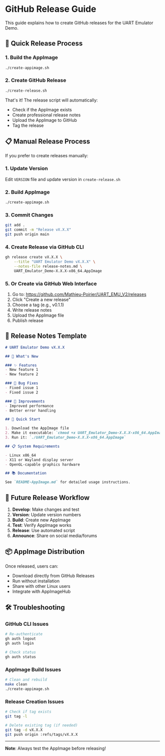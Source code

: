 # GitHub Release Guide

This guide explains how to create GitHub releases for the UART Emulator Demo.

## 🚀 Quick Release Process

### 1. Build the AppImage
```bash
./create-appimage.sh
```

### 2. Create GitHub Release
```bash
./create-release.sh
```

That's it! The release script will automatically:
- Check if the AppImage exists
- Create professional release notes
- Upload the AppImage to GitHub
- Tag the release

## 📋 Manual Release Process

If you prefer to create releases manually:

### 1. Update Version
Edit `VERSION` file and update version in `create-release.sh`

### 2. Build AppImage
```bash
./create-appimage.sh
```

### 3. Commit Changes
```bash
git add .
git commit -m "Release vX.X.X"
git push origin main
```

### 4. Create Release via GitHub CLI
```bash
gh release create vX.X.X \
    --title "UART Emulator Demo vX.X.X" \
    --notes-file release-notes.md \
    UART_Emulator_Demo-X.X.X-x86_64.AppImage
```

### 5. Or Create via GitHub Web Interface
1. Go to: https://github.com/Mathieu-Poirier/UART_EMU_V2/releases
2. Click "Create a new release"
3. Choose a tag (e.g., v0.1.1)
4. Write release notes
5. Upload the AppImage file
6. Publish release

## 📝 Release Notes Template

```markdown
# UART Emulator Demo vX.X.X

## 🎉 What's New

### ✨ Features
- New feature 1
- New feature 2

### 🐛 Bug Fixes
- Fixed issue 1
- Fixed issue 2

### 🔧 Improvements
- Improved performance
- Better error handling

## 🚀 Quick Start

1. Download the AppImage file
2. Make it executable: `chmod +x UART_Emulator_Demo-X.X.X-x86_64.AppImage`
3. Run it: `./UART_Emulator_Demo-X.X.X-x86_64.AppImage`

## 📋 System Requirements

- Linux x86_64
- X11 or Wayland display server
- OpenGL-capable graphics hardware

## 📚 Documentation

See `README-AppImage.md` for detailed usage instructions.
```

## 🔄 Future Release Workflow

1. **Develop**: Make changes and test
2. **Version**: Update version numbers
3. **Build**: Create new AppImage
4. **Test**: Verify AppImage works
5. **Release**: Use automated script
6. **Announce**: Share on social media/forums

## 📦 AppImage Distribution

Once released, users can:
- Download directly from GitHub Releases
- Run without installation
- Share with other Linux users
- Integrate with AppImageHub

## 🛠️ Troubleshooting

### GitHub CLI Issues
```bash
# Re-authenticate
gh auth logout
gh auth login

# Check status
gh auth status
```

### AppImage Build Issues
```bash
# Clean and rebuild
make clean
./create-appimage.sh
```

### Release Creation Issues
```bash
# Check if tag exists
git tag -l

# Delete existing tag (if needed)
git tag -d vX.X.X
git push origin :refs/tags/vX.X.X
```

---

**Note**: Always test the AppImage before releasing!
